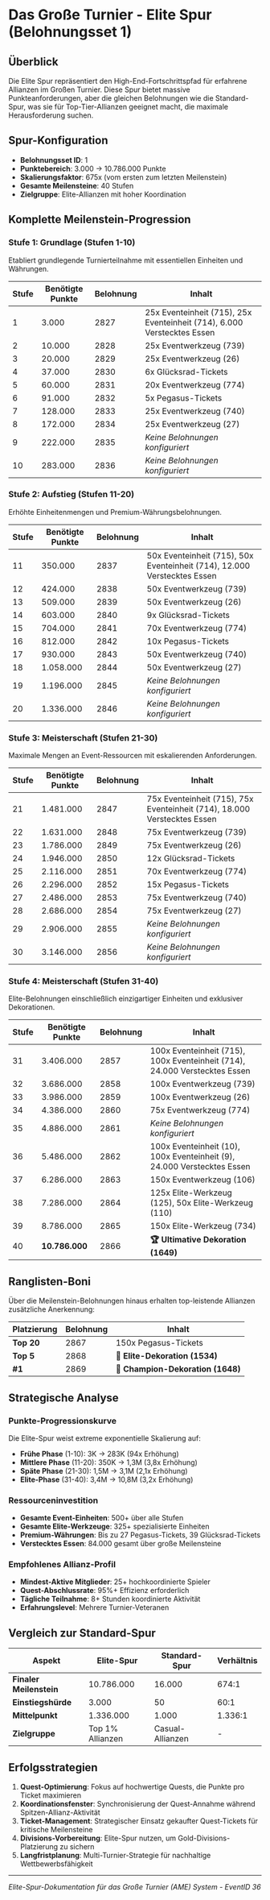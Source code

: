 # Das Große Turnier - Elite Spur (Belohnungsset 1)

## Überblick

Die Elite Spur repräsentiert den High-End-Fortschrittspfad für erfahrene Allianzen im Großen Turnier. Diese Spur bietet massive Punkteanforderungen, aber die gleichen Belohnungen wie die Standard-Spur, was sie für Top-Tier-Allianzen geeignet macht, die maximale Herausforderung suchen.

## Spur-Konfiguration

- **Belohnungsset ID**: 1
- **Punktebereich**: 3.000 → 10.786.000 Punkte
- **Skalierungsfaktor**: 675x (vom ersten zum letzten Meilenstein)
- **Gesamte Meilensteine**: 40 Stufen
- **Zielgruppe**: Elite-Allianzen mit hoher Koordination

## Komplette Meilenstein-Progression

### Stufe 1: Grundlage (Stufen 1-10)
Etabliert grundlegende Turnierteilnahme mit essentiellen Einheiten und Währungen.

| Stufe | Benötigte Punkte | Belohnung | Inhalt |
|-------|------------------|-----------|--------|
| 1 | 3.000 | 2827 | 25x Eventeinheit (715), 25x Eventeinheit (714), 6.000 Verstecktes Essen |
| 2 | 10.000 | 2828 | 25x Eventwerkzeug (739) |
| 3 | 20.000 | 2829 | 25x Eventwerkzeug (26) |
| 4 | 37.000 | 2830 | 6x Glücksrad-Tickets |
| 5 | 60.000 | 2831 | 20x Eventwerkzeug (774) |
| 6 | 91.000 | 2832 | 5x Pegasus-Tickets |
| 7 | 128.000 | 2833 | 25x Eventwerkzeug (740) |
| 8 | 172.000 | 2834 | 25x Eventwerkzeug (27) |
| 9 | 222.000 | 2835 | *Keine Belohnungen konfiguriert* |
| 10 | 283.000 | 2836 | *Keine Belohnungen konfiguriert* |

### Stufe 2: Aufstieg (Stufen 11-20)
Erhöhte Einheitenmengen und Premium-Währungsbelohnungen.

| Stufe | Benötigte Punkte | Belohnung | Inhalt |
|-------|------------------|-----------|--------|
| 11 | 350.000 | 2837 | 50x Eventeinheit (715), 50x Eventeinheit (714), 12.000 Verstecktes Essen |
| 12 | 424.000 | 2838 | 50x Eventwerkzeug (739) |
| 13 | 509.000 | 2839 | 50x Eventwerkzeug (26) |
| 14 | 603.000 | 2840 | 9x Glücksrad-Tickets |
| 15 | 704.000 | 2841 | 70x Eventwerkzeug (774) |
| 16 | 812.000 | 2842 | 10x Pegasus-Tickets |
| 17 | 930.000 | 2843 | 50x Eventwerkzeug (740) |
| 18 | 1.058.000 | 2844 | 50x Eventwerkzeug (27) |
| 19 | 1.196.000 | 2845 | *Keine Belohnungen konfiguriert* |
| 20 | 1.336.000 | 2846 | *Keine Belohnungen konfiguriert* |

### Stufe 3: Meisterschaft (Stufen 21-30)
Maximale Mengen an Event-Ressourcen mit eskalierenden Anforderungen.

| Stufe | Benötigte Punkte | Belohnung | Inhalt |
|-------|------------------|-----------|--------|
| 21 | 1.481.000 | 2847 | 75x Eventeinheit (715), 75x Eventeinheit (714), 18.000 Verstecktes Essen |
| 22 | 1.631.000 | 2848 | 75x Eventwerkzeug (739) |
| 23 | 1.786.000 | 2849 | 75x Eventwerkzeug (26) |
| 24 | 1.946.000 | 2850 | 12x Glücksrad-Tickets |
| 25 | 2.116.000 | 2851 | 70x Eventwerkzeug (774) |
| 26 | 2.296.000 | 2852 | 15x Pegasus-Tickets |
| 27 | 2.486.000 | 2853 | 75x Eventwerkzeug (740) |
| 28 | 2.686.000 | 2854 | 75x Eventwerkzeug (27) |
| 29 | 2.906.000 | 2855 | *Keine Belohnungen konfiguriert* |
| 30 | 3.146.000 | 2856 | *Keine Belohnungen konfiguriert* |

### Stufe 4: Meisterschaft (Stufen 31-40)
Elite-Belohnungen einschließlich einzigartiger Einheiten und exklusiver Dekorationen.

| Stufe | Benötigte Punkte | Belohnung | Inhalt |
|-------|------------------|-----------|--------|
| 31 | 3.406.000 | 2857 | 100x Eventeinheit (715), 100x Eventeinheit (714), 24.000 Verstecktes Essen |
| 32 | 3.686.000 | 2858 | 100x Eventwerkzeug (739) |
| 33 | 3.986.000 | 2859 | 100x Eventwerkzeug (26) |
| 34 | 4.386.000 | 2860 | 75x Eventwerkzeug (774) |
| 35 | 4.886.000 | 2861 | *Keine Belohnungen konfiguriert* |
| 36 | 5.486.000 | 2862 | 100x Eventeinheit (10), 100x Eventeinheit (9), 24.000 Verstecktes Essen |
| 37 | 6.286.000 | 2863 | 150x Eventwerkzeug (106) |
| 38 | 7.286.000 | 2864 | 125x Elite-Werkzeug (125), 50x Elite-Werkzeug (110) |
| 39 | 8.786.000 | 2865 | 150x Elite-Werkzeug (734) |
| 40 | **10.786.000** | 2866 | **🏆 Ultimative Dekoration (1649)** |

## Ranglisten-Boni

Über die Meilenstein-Belohnungen hinaus erhalten top-leistende Allianzen zusätzliche Anerkennung:

| Platzierung | Belohnung | Inhalt |
|-------------|-----------|--------|
| **Top 20** | 2867 | 150x Pegasus-Tickets |
| **Top 5** | 2868 | **🥈 Elite-Dekoration (1534)** |
| **#1** | 2869 | **🥇 Champion-Dekoration (1648)** |

## Strategische Analyse

### Punkte-Progressionskurve
Die Elite-Spur weist extreme exponentielle Skalierung auf:
- **Frühe Phase** (1-10): 3K → 283K (94x Erhöhung)
- **Mittlere Phase** (11-20): 350K → 1,3M (3,8x Erhöhung)
- **Späte Phase** (21-30): 1,5M → 3,1M (2,1x Erhöhung)
- **Elite-Phase** (31-40): 3,4M → 10,8M (3,2x Erhöhung)

### Ressourceninvestition
- **Gesamte Event-Einheiten**: 500+ über alle Stufen
- **Gesamte Elite-Werkzeuge**: 325+ spezialisierte Einheiten
- **Premium-Währungen**: Bis zu 27 Pegasus-Tickets, 39 Glücksrad-Tickets
- **Verstecktes Essen**: 84.000 gesamt über große Meilensteine

### Empfohlenes Allianz-Profil
- **Mindest-Aktive Mitglieder**: 25+ hochkoordinierte Spieler
- **Quest-Abschlussrate**: 95%+ Effizienz erforderlich
- **Tägliche Teilnahme**: 8+ Stunden koordinierte Aktivität
- **Erfahrungslevel**: Mehrere Turnier-Veteranen

## Vergleich zur Standard-Spur

| Aspekt | Elite-Spur | Standard-Spur | Verhältnis |
|--------|------------|---------------|------------|
| **Finaler Meilenstein** | 10.786.000 | 16.000 | 674:1 |
| **Einstiegshürde** | 3.000 | 50 | 60:1 |
| **Mittelpunkt** | 1.336.000 | 1.000 | 1.336:1 |
| **Zielgruppe** | Top 1% Allianzen | Casual-Allianzen | - |

## Erfolgsstrategien

1. **Quest-Optimierung**: Fokus auf hochwertige Quests, die Punkte pro Ticket maximieren
2. **Koordinationsfenster**: Synchronisierung der Quest-Annahme während Spitzen-Allianz-Aktivität
3. **Ticket-Management**: Strategischer Einsatz gekaufter Quest-Tickets für kritische Meilensteine
4. **Divisions-Vorbereitung**: Elite-Spur nutzen, um Gold-Divisions-Platzierung zu sichern
5. **Langfristplanung**: Multi-Turnier-Strategie für nachhaltige Wettbewerbsfähigkeit

---

*Elite-Spur-Dokumentation für das Große Turnier (AME) System - EventID 36*